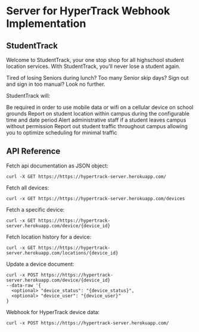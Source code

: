 # Server for HyperTrack Webhook Implementation

## StudentTrack

Welcome to StudentTrack, your one stop shop for all highschool student location services. With StudentTrack, you'll never lose a student again.

Tired of losing Seniors during lunch? Too many Senior skip days? Sign out and sign in too manual? Look no further.

StudentTrack will:

Be required in order to use mobile data or wifi on a cellular device on school grounds
Report on student location within campus during the configurable time and date period
Alert administrative staff if a student leaves campus without permission
Report out student traffic throughout campus allowing you to optimize scheduling for minimal traffic

## API Reference

Fetch api documentation as JSON object:
```
curl -X GET https://https://hypertrack-server.herokuapp.com/
```

Fetch all devices:
```
curl -x GET https://https://hypertrack-server.herokuapp.com/devices
```

Fetch a specific device:
```
curl -x GET https://https://hypertrack-server.herokuapp.com/device/{device_id}
```

Fetch location history for a device:
```
curl -x GET https://https://hypertrack-server.herokuapp.com/locations/{device_id}
````

Update a device document:
```
curl -x POST https://https://hypertrack-server.herokuapp.com/device/{device_id}
--data-raw '{
  <optional> "device_status": "{device_status}",
  <optional> "device_user": "{device_user}"
}
```

Webhook for HyperTrack device data:
```
curl -x POST https://https://hypertrack-server.herokuapp.com/
```
